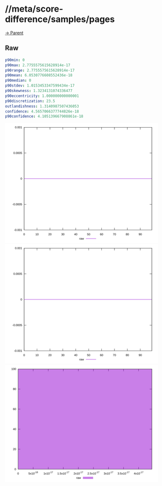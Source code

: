 
# //meta/score-difference/samples/pages

[→ Parent](../..)


## Raw


```yaml
p90min: 0
p90max: 2.7755575615628914e-17
p90range: 2.7755575615628914e-17
p90mean: 6.0530776608552436e-18
p90median: 0
p90stdev: 1.0153453347599434e-17
p90skewness: 1.3234131074336477
p90eccentricity: 1.000000000000001
p90discretization: 23.5
outlandishness: 1.3140987507436053
confidence: 4.5657066377744826e-18
p90confidence: 4.105139667908861e-18

```

![PLOT: raw-values](./raw/values.svg)![PLOT: raw-sorted](./raw/sorted.svg)![PLOT: raw-histogram](./raw/histogram.svg)